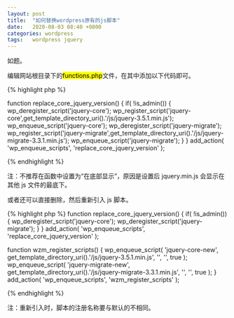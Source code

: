 ```yaml
---
layout: post
title:  "如何替换wordpress原有的js脚本"  
date:   2020-08-03 08:40 +0800
categories: wordpress
tags:   wordpress jquery
---
```


如题。

编辑网站根目录下的<mark>functions.php</mark>文件，在其中添加以下代码即可。

{% highlight php %}

function replace_core_jquery_version() {
    if( !is_admin()) {
        wp_deregister_script('jquery-core');
        wp_register_script('jquery-core',get_template_directory_uri().'/js/jquery-3.5.1.min.js');
        wp_enqueue_script('jquery-core');
        wp_deregister_script('jquery-migrate');
        wp_register_script('jquery-migrate',get_template_directory_uri().'/js/jquery-migrate-3.3.1.min.js');
        wp_enqueue_script('jquery-migrate');
    }
}
add_action( 'wp_enqueue_scripts', 'replace_core_jquery_version' );

{% endhighlight %}

注：不推荐在函数中设置为“在底部显示”，原因是设置后 jquery.min.js 会显示在其他 js 文件的最底下。

或者还可以直接删除，然后重新引入 js 脚本。

{% highlight php %}
function replace_core_jquery_version() {
    if( !is_admin()) {
        wp_deregister_script('jquery-core');
        wp_deregister_script('jquery-migrate');
    }
}
add_action( 'wp_enqueue_scripts', 'replace_core_jquery_version' );

function wzm_register_scripts() {
    wp_enqueue_script( 'jquery-core-new', get_template_directory_uri().'/js/jquery-3.5.1.min.js', '', '', true );
    wp_enqueue_script( 'jquery-migrate-new', get_template_directory_uri().'/js/jquery-migrate-3.3.1.min.js', '', '', true );
}
add_action( 'wp_enqueue_scripts', 'wzm_register_scripts' );

{% endhighlight %}

注：重新引入时，脚本的注册名称要与默认的不相同。
